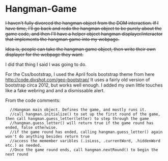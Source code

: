 # Hangman-Game

~~I haven't fully divorced the hangman object from the DOM interaction.  If I have time, I'll go back and redo the hangman object to be purely about the game code, and then I'll have a helper object hangman displayer/interactor that implements the hangman game into my webpage.~~

~~Idea is, people can take the hangman game object, then write their own displayer for the webpage they want.~~

I did that thing I said I was going to do.

For the Css/bootstrap, I used the April fools bootstrap theme from here http://code.divshot.com/geo-bootstrap/
It uses a fairly old version of bootstrap circa 2012, but works well enough.  I added my own little touches like a fake webring and and a dismissable alert.

From the code comments:
```
  //Hangman main object. Defines the game, and mostly runs it.
  //call hangman.initialize() to set up the first round of the game, then call hangman.guess_letter(letter) to step through the game
  //hangman.guess_letter() will return true if the game round has ended, false otherwise.
  //if the game round has ended, calling hangman.guess_letter() again won't do anything besides return true
  //access the memember varibles (.isLoss, .currentWord, .hiddenWord etc.) as needed.
  //Once the game round ends, call hangman.nextRound() to begin the next round
```
